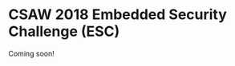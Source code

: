 CSAW 2018 Embedded Security Challenge (ESC)
===========================================

Coming soon!